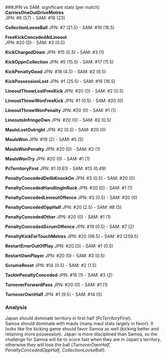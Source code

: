 ###JPN vs SAM: significant stats (per match)  
**CarriesOneOutDriveMetres**  
JPN: #6 (57) - SAM: #18 (23)

**CollectionLooseBall**
JPN: #7 (21.5) - SAM: #19 (16.5)

**FreeKickConcededAtLineout**  
JPN: #20 (0) - SAM: #3 (0.5)

**KickChargedDown**
JPN: #15 (0.5) - SAM: #3 (1)

**KickOppnCollection**
JPN: #5 (15.5) - SAM: #17 (11.5)

**KickPenaltyGood**
JPN: #18 (4.5) - SAM: #2 (9.5)

**KickPossessionLost**
JPN: #1 (25.5) - SAM: #16 (16.5)

**LineoutThrowLostFreeKick**
JPN: #20 (0) - SAM: #2 (0.5)

**LineoutThrowWonFreeKick**
JPN: #1 (0.5) - SAM: #20 (0)

**LineoutThrowWonPenalty**
JPN: #20 (0) - SAM: #1 (1)

**LineoutsInfringeOwn**
JPN: #20 (0) - SAM: #2 (0.5)

**MaulsLostOutright**
JPN: #2 (0.5) - SAM: #20 (0)

**MaulsWon**
JPN: #19 (2) - SAM: #5 (5)

**MaulsWonPenalty**
JPN: #20 (0) - SAM: #2 (1)

**MaulsWonTry**
JPN: #20 (0) - SAM: #1 (1)

**PcTerritoryFirst**
JPN: #1 (0.61) - SAM: #13 (0.49)

**PenaltyConcededDelibKnockOn**
JPN: #3 (0.5) - SAM: #20 (0)

**PenaltyConcededHandlingInRuck**
JPN: #20 (0) - SAM: #1 (1)

**PenaltyConcededLineoutOffence**
JPN: #3 (0.5) - SAM: #20 (0)

**PenaltyConcededOppHalf**
JPN: #20 (2.5) - SAM: #8 (5)

**PenaltyConcededOther**
JPN: #20 (0) - SAM: #1 (1)

**PenaltyConcededScrumOffence**
JPN: #19 (0.5) - SAM: #7 (2)

**PenaltyKickForTouchMetres**
JPN: #20 (96.5) - SAM: #3 (259.5)

**RestartErrorOutOfPlay**
JPN: #20 (0) - SAM: #1 (0.5)

**RestartOwnPlayer**
JPN: #20 (0) - SAM: #3 (0.5)

**ScrumsReset**
JPN: #14 (0.5) - SAM: #2 (1.5)

**TacklePenaltyConceded**
JPN: #16 (1) - SAM: #3 (2)

**TurnoverForwardPass**
JPN: #20 (0) - SAM: #1 (1)

**TurnoverOwnHalf**
JPN: #1 (9.5) - SAM: #14 (5)

### Analysis

Japan should dominate territory in first half (_PcTerritoryFirst_).  
Samoa should dominate with mauls (many maul stats largely in favor).
It looks like the kicking game should favor Samoa as well (kicking better and retaining more possession).
Japan is more disciplined than Samoa, so the challenge for Samoa will be to score fast when they are in Japan's territory, otherwise they will lose the ball (_TurnoverOwnHalf_, _PenaltyConcededOppHalf_, _CollectionLooseBall_).
